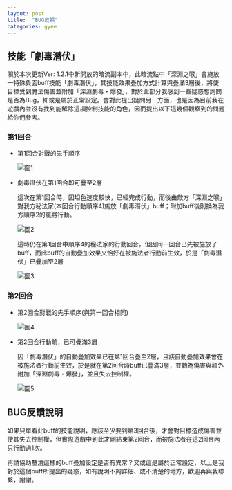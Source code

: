 ```yaml
---
layout: post
title:  "BUG反饋"
categories: gyee
---
```


## 技能「劇毒潛伏」

關於本次更新Ver: 1.2.1中新開放的暗流副本中，此暗流點中「深淵之喉」會施放一特殊負面buff技能「劇毒潛伏」，其技能效果疊加方式計算與疊滿3層後，將使目標受到魔法傷害並附加「深淵劇毒・爆發」，對於此部分我感到一些疑惑想詢問是否為Bug，抑或是屬於正常設定。會對此提出疑問另一方面，也是因為目前我在遊戲內並沒有找到能解除這項控制技能的角色，因而提出以下這幾個觀察到的問題給你們參考。

### 第1回合

- 第1回合對戰的先手順序

  ![圖1](https://i.imgur.com/wTVP8gg.jpg)

- 劇毒潛伏在第1回合即可疊至2層

  這次在第1回合時，因坦色速度較快，已經完成行動，而後由敵方「深淵之喉」對我方秘法家(本回合行動順序4)施放「劇毒潛伏」buff；附加buff後則換為我方順序2的嵐將行動。

  ![圖2](https://i.imgur.com/wPYUX8r.jpg)

  這時仍在第1回合中順序4的秘法家的行動回合，但因同一回合已先被施放了buff，而此buff的自動疊加效果又恰好在被施法者行動前生效，於是「劇毒潛伏」已疊加至2層

  ![圖3](https://i.imgur.com/YM10ZKP.jpg)

### 第2回合

- 第2回合對戰的先手順序(與第一回合相同)

  ![圖4](https://i.imgur.com/57G5sUv.jpg)

- 第2回合行動前，已可疊滿3層

  因「劇毒潛伏」的自動疊加效果已在第1回合疊至2層，且該自動疊加效果會在被施法者行動前生效，於是就在第2回合時buff已疊滿3層，並轉為傷害與額外附加「深淵劇毒・爆發」，並且失去控制權。

  ![圖5](https://i.imgur.com/qx19dFp.jpg)


## BUG反饋說明

如果只單看此buff的技能說明，應該至少要到第3回合後，才會對目標造成傷害並使其失去控制權，但實際遊戲中到此才剛結束第2回合，而被施法者在這2回合內只行動過1次。

再請協助釐清這樣的buff疊加設定是否有異常？又或這是屬於正常設定，以上是我對於這個buff所提出的疑惑，如有說明不夠詳細、或不清楚的地方，歡迎再與我聯繫，謝謝。
